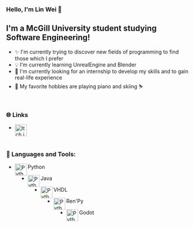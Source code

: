### Hello, I'm Lin Wei 👋

## I'm a McGill University student studying Software Engineering!
- ✨ I'm currently trying to discover new fields of programming to find those which I prefer
- 💡 I'm currently learning UnrealEngine and Blender
- 🔭 I'm currently looking for an internship to develop my skills and to gain real-life experience
- 🎹 My favorite hobbies are playing piano and skiing ⛷️

<br />

### 🌐 Links
- [<img align = "left" alt = "Itch.io" height = "32px" src = "https://github.com/ElkCl0ner/images/blob/main/ElkCl0ner/itchio_logo.png" />][Itch.io]

<br />

### 🧰 Languages and Tools:

- <img align = "left" alt = "Python" width = "32px" src = "https://github.com/ElkCl0ner/images/blob/main/ElkCl0ner/python_logo.png" />Python

- <img align = "left" alt = "Python" width = "32px" src = "https://github.com/ElkCl0ner/images/blob/main/ElkCl0ner/java_logo.jpg" />Java

- <img align = "left" alt = "Python" width = "32px" src = "https://github.com/ElkCl0ner/images/blob/main/ElkCl0ner/vhdl_logo.jpg" />VHDL

- <img align = "left" alt = "Python" width = "32px" src = "https://github.com/ElkCl0ner/images/blob/main/ElkCl0ner/renpy_logo.png" />Ren'Py

- <img align = "left" alt = "Python" width = "32px" src = "https://github.com/ElkCl0ner/images/blob/main/ElkCl0ner/godot_logo.png" />Godot

[Itch.io]: https://elkcl0ner.itch.io
